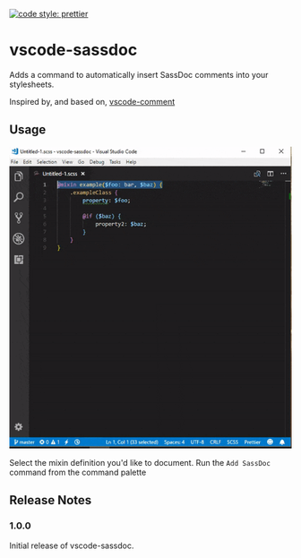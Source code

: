 [![code style: prettier](https://img.shields.io/badge/code_style-prettier-ff69b4.svg?style=flat-square)](https://github.com/prettier/prettier)

# vscode-sassdoc

Adds a command to automatically insert SassDoc comments into your stylesheets.

Inspired by, and based on, [vscode-comment](https://github.com/Microsoft/vscode-comment)

## Usage

![feature X](images/sassdoc.gif)

Select the mixin definition you'd like to document. Run the `Add SassDoc` command from the command palette

## Release Notes

### 1.0.0

Initial release of vscode-sassdoc.
